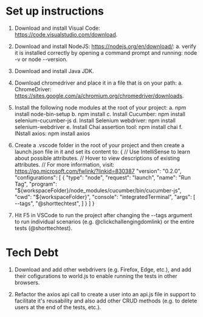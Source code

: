 # Set up instructions

1. Download and install Visual Code: https://code.visualstudio.com/download.

2. Download and install NodeJS: https://nodejs.org/en/download/:
   a. verify it is installed correctly by opening a command prompt and running: node -v or node --version.

3. Download and install Java JDK.

4. Download chromedriver and place it in a file that is on your path:
   a. ChromeDriver: https://sites.google.com/a/chromium.org/chromedriver/downloads.

5. Install the following node modules at the root of your project:
   a. npm install node-bin-setup
   b. npm install
   c. Install Cucumber: npm install selenium-cucumber-js
   d. Install Selenium webdriver: npm install selenium-webdriver
   e. Install Chai assertion tool: npm install chai
   f. INstall axios: npm install axios

6. Create a .vscode folder in the root of your project and then create a launch.json file in it and set its      content to:
    {
        // Use IntelliSense to learn about possible attributes.
        // Hover to view descriptions of existing attributes.
        // For more information, visit: https://go.microsoft.com/fwlink/?linkid=830387
        "version": "0.2.0",
        "configurations": [
            {
                "type": "node",
                "request": "launch",
                "name": "Run Tag",
                "program": "${workspaceFolder}/node_modules/cucumber/bin/cucumber-js",
                "cwd": "${workspaceFolder}",
                "console": "integratedTerminal",
                "args": [
                    --tags", "@shorttechtest",
                ]
            }
        ]
    }

7. Hit F5 in VSCode to run the project after changing the --tags argument to run individual scenarios (e.g. @clickchallengingdomlink) or the entire tests (@shorttechtest).


# Tech Debt
1. Download and add other webdrivers (e.g. Firefox, Edge, etc.), and add their cofigurations to world.js to enable running the tests in other browsers.

2. Refactor the axios api call to create a user into an api.js file in support to facilitate it's reusability and also add other CRUD methods (e.g. to delete users at the end of the tests, etc.).